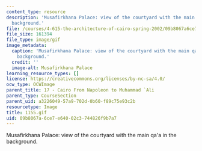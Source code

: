 ```yaml
---
content_type: resource
description: 'Musafirkhana Palace: view of the courtyard with the main qa''a in the
  background.'
file: /courses/4-615-the-architecture-of-cairo-spring-2002/09b8067a6ce7e64002c3744826f9b7a7_1155.gif
file_size: 161394
file_type: image/gif
image_metadata:
  caption: 'Musafirkhana Palace: view of the courtyard with the main qa''a in the
    background.'
  credit: ''
  image-alt: Musafirkhana Palace
learning_resource_types: []
license: https://creativecommons.org/licenses/by-nc-sa/4.0/
ocw_type: OCWImage
parent_title: 17 - Cairo From Napoleon to Muhammad `Ali
parent_type: CourseSection
parent_uid: a3226049-57a9-702d-0b60-f89c75e93c2b
resourcetype: Image
title: 1155.gif
uid: 09b8067a-6ce7-e640-02c3-744826f9b7a7
---
```

Musafirkhana Palace: view of the courtyard with the main qa'a in the background.